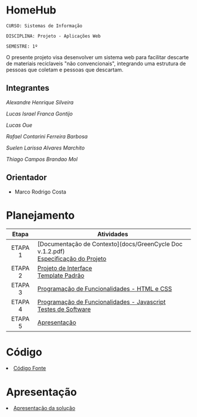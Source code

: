 # HomeHub

`CURSO: Sistemas de Informação`

`DISCIPLINA: Projeto - Aplicações Web`

`SEMESTRE: 1º`

O presente projeto visa desenvolver um sistema web para facilitar descarte de materiais reciclaveis "não convencionais", integrando uma estrutura de pessoas que coletam e pessoas que descartam. 

## Integrantes

*Alexandre Henrique Silveira*

*Lucas Israel Franca Gontijo*

*Lucas Oue*

*Rafael Contarini Ferreira Barbosa*

*Suelen Larissa Alvares Marchito*

*Thiago Campos Brandao Mol*




## Orientador

* Marco Rodrigo Costa

# Planejamento

| Etapa         | Atividades |
|  :----:   | ----------- |
| ETAPA 1         |[Documentação de Contexto](docs/GreenCycle Doc v.1.2.pdf) <br> [Especificação do Projeto](docs/especification.md) |
| ETAPA 2         |[Projeto de Interface](docs/interface.md) <br> [Template Padrão](docs/template.md) |
| ETAPA 3         |[Programação de Funcionalidades - HTML e CSS](docs/development.md) |
| ETAPA 4        |[Programação de Funcionalidades - Javascript](docs/development.md) <br> [Testes de Software ](docs/tests.md) |
| ETAPA 5         | [Apresentação](presentation/README.md) |

# Código

<li><a href="src/README.md"> Código Fonte</a></li>

# Apresentação

<li><a href="presentation/README.md"> Apresentação da solução</a></li>
